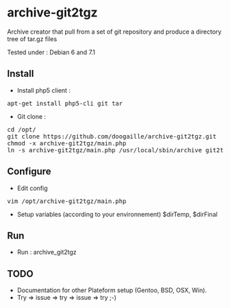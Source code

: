 archive-git2tgz
===============

Archive creator that pull from a set of git repository and produce a directory tree of tar.gz files

Tested under : Debian 6 and 7.1

Install
---------

* Install php5 client :
<pre>
apt-get install php5-cli git tar
</pre>

* Git clone :

<pre>
cd /opt/
git clone https://github.com/doogaille/archive-git2tgz.git
chmod -x archive-git2tgz/main.php
ln -s archive-git2tgz/main.php /usr/local/sbin/archive_git2tgz
</pre>

Configure
---------

* Edit config
<pre>vim /opt/archive-git2tgz/main.php</pre>

 * Setup variables (according to your environnement) $dirTemp, $dirFinal

Run
----------

 * Run :
    archive_git2tgz


TODO
---------

* Documentation for other Plateform setup (Gentoo, BSD, OSX, Win).
* Try => issue => try => issue => try ;-)
